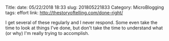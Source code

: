 Title: 
date: 05/22/2018 18:33
slug: 201805221833
Category: MicroBlogging
tags: effort
link: http://thestoryoftelling.com/done-right/

I get several of these regularly and I never respond. Some even take the time to look at things I've done, but don't take the time to understand what (or why) I'm really trying to accomplish.